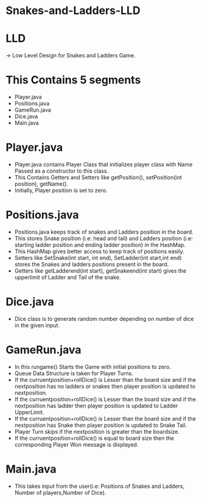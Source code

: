 # Snakes-and-Ladders-LLD

# LLD
 -> Low Level Design for Snakes and Ladders Game.

# This Contains 5 segments
  - Player.java
  - Positions.java
  - GameRun.java
  - Dice.java
  - Main.java
 
# Player.java
  - Player.java contains Player Class that initializes player class with Name Passed as a constructor to this class.
  - This Contains Getters and Setters like getPosition(), setPosition(int position), getName().
  - Initially, Player position is set to zero.

# Positions.java
  - Positions.java keeps track of snakes and Ladders position in the board.
  - This stores Snake position (i.e: head and tail) and Ladders position (i.e: starting ladder position and ending ladder position) in the HashMap.
  - This HashMap gives better access to keep track of positions easily.
  - Setters like SetSnake(int start, int end), SetLadder(int start,int end) stores the Snakes and ladders positions present in the board.
  - Getters like getLadderend(int start), getSnakeend(int start) gives the upperlimit of Ladder and Tail of the snake.
  
# Dice.java
  - Dice class is to generate random number depending on number of dice in the given input.
  
# GameRun.java
  - In this rungame() Starts the Game with initial positions to zero.
  - Queue Data Structure is taken for Player Turns.
  - If the curruentposition+rollDice() is Lesser than the board size and if the nextposition has no ladders or snakes then player position is updated to nextposition.
  - If the curruentposition+rollDice() is Lesser than the board size and if the nextposition has ladder then player position is updated to Ladder UpperLimit.
  - If the curruentposition+rollDice() is Lesser than the board size and if the nextposition has Snake then player position is updated to Snake Tail.
  - Player Turn skips if the nextposition is greater than the boardsize.
  - If the curruentposition+rollDice() is equal to board size then the corresponding Player Won message is displayed.

# Main.java
  - This takes input from the user(i.e: Positions of Snakes and Ladders, Number of players,Number of Dice).

